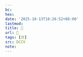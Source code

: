 ```yaml
---
bc:
hex:
date: '2025-10-13T10:26:52+08:00'
lastmod:
title: 􀦆
url: 􀦆
tags: [炒]
src: DCCV
note:
---
```

